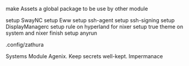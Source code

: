 make Assets a global package to be use by other module

setup SwayNC
setup Eww
setup ssh-agent
setup ssh-signing
setup DisplayManagerc
setup rule on hyperland for nixer
setup true theme on system and nixer
finish setup anyrun

.config/zathura

Systems Module
Agenix. Keep secrets well-kept.
Impermanace

